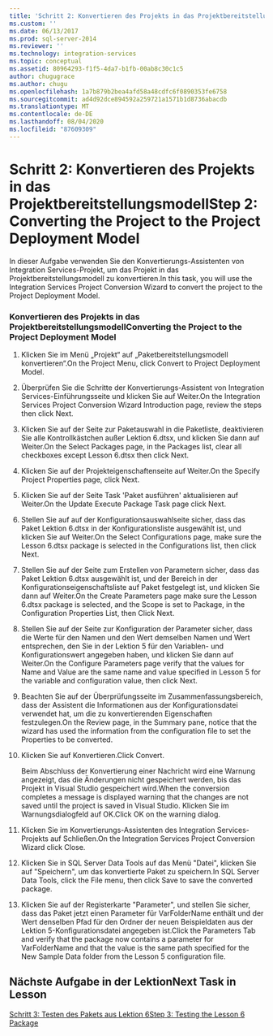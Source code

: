 ```yaml
---
title: 'Schritt 2: Konvertieren des Projekts in das Projektbereitstellungsmodell | Microsoft-Dokumentation'
ms.custom: ''
ms.date: 06/13/2017
ms.prod: sql-server-2014
ms.reviewer: ''
ms.technology: integration-services
ms.topic: conceptual
ms.assetid: 80964293-f1f5-4da7-b1fb-00ab8c30c1c5
author: chugugrace
ms.author: chugu
ms.openlocfilehash: 1a7b879b2bea4afd58a48cdfc6f0890353fe6758
ms.sourcegitcommit: ad4d92dce894592a259721a1571b1d8736abacdb
ms.translationtype: MT
ms.contentlocale: de-DE
ms.lasthandoff: 08/04/2020
ms.locfileid: "87609309"
---
```

# <a name="step-2-converting-the-project-to-the-project-deployment-model"></a><span data-ttu-id="3f17e-102">Schritt 2: Konvertieren des Projekts in das Projektbereitstellungsmodell</span><span class="sxs-lookup"><span data-stu-id="3f17e-102">Step 2: Converting the Project to the Project Deployment Model</span></span>
  <span data-ttu-id="3f17e-103">In dieser Aufgabe verwenden Sie den Konvertierungs-Assistenten von Integration Services-Projekt, um das Projekt in das Projektbereitstellungsmodell zu konvertieren.</span><span class="sxs-lookup"><span data-stu-id="3f17e-103">In this task, you will use the Integration Services Project Conversion Wizard to convert the project to the Project Deployment Model.</span></span>  
  
### <a name="converting-the-project-to-the-project-deployment-model"></a><span data-ttu-id="3f17e-104">Konvertieren des Projekts in das Projektbereitstellungsmodell</span><span class="sxs-lookup"><span data-stu-id="3f17e-104">Converting the Project to the Project Deployment Model</span></span>  
  
1.  <span data-ttu-id="3f17e-105">Klicken Sie im Menü „Projekt“ auf „Paketbereitstellungsmodell konvertieren“.</span><span class="sxs-lookup"><span data-stu-id="3f17e-105">On the Project Menu, click Convert to Project Deployment Model.</span></span>  
  
2.  <span data-ttu-id="3f17e-106">Überprüfen Sie die Schritte der Konvertierungs-Assistent von Integration Services-Einführungsseite und klicken Sie auf Weiter.</span><span class="sxs-lookup"><span data-stu-id="3f17e-106">On the Integration Services Project Conversion Wizard Introduction page, review the steps then click Next.</span></span>  
  
3.  <span data-ttu-id="3f17e-107">Klicken Sie auf der Seite zur Paketauswahl in die Paketliste, deaktivieren Sie alle Kontrollkästchen außer Lektion 6.dtsx, und klicken Sie dann auf Weiter.</span><span class="sxs-lookup"><span data-stu-id="3f17e-107">On the Select Packages page, in the Packages list, clear all checkboxes except Lesson 6.dtsx then click Next.</span></span>  
  
4.  <span data-ttu-id="3f17e-108">Klicken Sie auf der Projekteigenschaftenseite auf Weiter.</span><span class="sxs-lookup"><span data-stu-id="3f17e-108">On the Specify Project Properties page, click Next.</span></span>  
  
5.  <span data-ttu-id="3f17e-109">Klicken Sie auf der Seite Task 'Paket ausführen' aktualisieren auf Weiter.</span><span class="sxs-lookup"><span data-stu-id="3f17e-109">On the Update Execute Package Task page click Next.</span></span>  
  
6.  <span data-ttu-id="3f17e-110">Stellen Sie auf auf der Konfigurationsauswahlseite sicher, dass das Paket Lektion 6.dtsx in der Konfigurationsliste ausgewählt ist, und klicken Sie auf Weiter.</span><span class="sxs-lookup"><span data-stu-id="3f17e-110">On the Select Configurations page, make sure the Lesson 6.dtsx package is selected in the Configurations list, then click Next.</span></span>  
  
7.  <span data-ttu-id="3f17e-111">Stellen Sie auf der Seite zum Erstellen von Parametern sicher, dass das Paket Lektion 6.dtsx ausgewählt ist, und der Bereich in der Konfigurationseigenschaftsliste auf Paket festgelegt ist, und klicken Sie dann auf Weiter.</span><span class="sxs-lookup"><span data-stu-id="3f17e-111">On the Create Parameters page make sure the Lesson 6.dtsx package is selected, and the Scope is set to Package, in the Configuration Properties List, then Click Next.</span></span>  
  
8.  <span data-ttu-id="3f17e-112">Stellen Sie auf der Seite zur Konfiguration der Parameter sicher, dass die Werte für den Namen und den Wert demselben Namen und Wert entsprechen, den Sie in der Lektion 5 für den Variablen- und Konfigurationswert angegeben haben, und klicken Sie dann auf Weiter.</span><span class="sxs-lookup"><span data-stu-id="3f17e-112">On the Configure Parameters page verify that the values for Name and Value are the same name and value specified in Lesson 5 for the variable and configuration value, then click Next.</span></span>  
  
9. <span data-ttu-id="3f17e-113">Beachten Sie auf der Überprüfungsseite im Zusammenfassungsbereich, dass der Assistent die Informationen aus der Konfigurationsdatei verwendet hat, um die zu konvertierenden Eigenschaften festzulegen.</span><span class="sxs-lookup"><span data-stu-id="3f17e-113">On the Review page, in the Summary pane, notice that the wizard has used the information from the configuration file to set the Properties to be converted.</span></span>  
  
10. <span data-ttu-id="3f17e-114">Klicken Sie auf Konvertieren.</span><span class="sxs-lookup"><span data-stu-id="3f17e-114">Click Convert.</span></span>  
  
     <span data-ttu-id="3f17e-115">Beim Abschluss der Konvertierung einer Nachricht wird eine Warnung angezeigt, das die Änderungen nicht gespeichert werden, bis das Projekt in Visual Studio gespeichert wird.</span><span class="sxs-lookup"><span data-stu-id="3f17e-115">When the conversion completes a message is displayed warning that the changes are not saved until the project is saved in Visual Studio.</span></span> <span data-ttu-id="3f17e-116">Klicken Sie im Warnungsdialogfeld auf OK.</span><span class="sxs-lookup"><span data-stu-id="3f17e-116">Click OK on the warning dialog.</span></span>  
  
11. <span data-ttu-id="3f17e-117">Klicken Sie im Konvertierungs-Assistenten des Integration Services-Projekts auf Schließen.</span><span class="sxs-lookup"><span data-stu-id="3f17e-117">On the Integration Services Project Conversion Wizard click Close.</span></span>  
  
12. <span data-ttu-id="3f17e-118">Klicken Sie in SQL Server Data Tools auf das Menü "Datei", klicken Sie auf "Speichern", um das konvertierte Paket zu speichern.</span><span class="sxs-lookup"><span data-stu-id="3f17e-118">In SQL Server Data Tools, click the File menu, then click Save to save the converted package.</span></span>  
  
13. <span data-ttu-id="3f17e-119">Klicken Sie auf der Registerkarte "Parameter", und stellen Sie sicher, dass das Paket jetzt einen Parameter für VarFolderName enthält und der Wert denselben Pfad für den Ordner der neuen Beispieldaten aus der Lektion 5-Konfigurationsdatei angegeben ist.</span><span class="sxs-lookup"><span data-stu-id="3f17e-119">Click the Parameters Tab and verify that the package now contains a parameter for VarFolderName and that the value is the same path specified for the New Sample Data folder from the Lesson 5 configuration file.</span></span>  
  
## <a name="next-task-in-lesson"></a><span data-ttu-id="3f17e-120">Nächste Aufgabe in der Lektion</span><span class="sxs-lookup"><span data-stu-id="3f17e-120">Next Task in Lesson</span></span>  
 [<span data-ttu-id="3f17e-121">Schritt 3: Testen des Pakets aus Lektion 6</span><span class="sxs-lookup"><span data-stu-id="3f17e-121">Step 3: Testing the Lesson 6 Package</span></span>](lesson-6-3-testing-the-lesson-6-package.md)  
  
  
